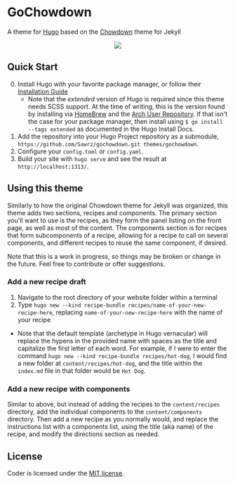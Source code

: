 # GoChowdown

A theme for [Hugo](https://gohugo.io/) based on the [Chowdown](https://github.com/clarklab/chowdown) theme for Jekyll

<p align="center">
  <img src="https://raw.githubusercontent.com/seanlane/gochowdown/master/images/screenshot.png" />
</p>

## Quick Start

0. Install Hugo with your favorite package manager, or follow their [Installation Guide](https://gohugo.io/getting-started/installing/)
    - Note that the _extended_ version of Hugo is required since this theme needs SCSS support. At the time of writing, this is the version found by installing via [HomeBrew](https://github.com/Homebrew/homebrew-core/blob/master/Formula/hugo.rb) and the [Arch User Repository](https://www.archlinux.org/packages/community/x86_64/hugo/). If that isn't the case for your package manager, then install using `$ go install --tags extended` as documented in the Hugo Install Docs.
1. Add the repository into your Hugo Project repository as a submodule, `https://github.com/Sawrz/gochowdown.git themes/gochowdown`.
2. Configure your `config.toml` or `config.yaml`.
3. Build your site with `hugo serve` and see the result at `http://localhost:1313/`.

## Using this theme

Similarly to how the original Chowdown theme for Jekyll was organized, this theme adds two sections, recipes and components. The primary section you'll want to use is the recipes, as they form the panel listing on the front page, as well as most of the content. The components section is for recipes that form subcomponents of a recipe, allowing for a recipe to call on several components, and different recipes to reuse the same component, if desired.

Note that this is a work in progress, so things may be broken or change in the future. Feel free to contribute or offer suggestions.

### Add a new recipe draft

1. Navigate to the root directory of your website folder within a terminal
2. Type `hugo new --kind recipe-bundle recipes/name-of-your-new-recipe-here`, replacing `name-of-your-new-recipe-here` with the name of your recipe
  - Note that the default template (archetype in Hugo vernacular) will replace the hypens in the provided name with spaces as the title and capitalize the first letter of each word. For example, if I were to enter the command `hugo new --kind recipe-bundle recipes/hot-dog`, I would find a new folder at `content/recipes/hot-dog`, and the title within the `index.md` file in that folder would be `Hot Dog`.

### Add a new recipe with components

Similar to above, but instead of adding the recipes to the `content/recipes` directory, add the individual components to the `content/components` directory. Then add a new recipe as you normally would, and replace the instructions list with a components list, using the title (aka name) of the recipe, and modify the directions section as needed.

## License

Coder is licensed under the [MIT license](https://github.com/seanlane/gochowdown/blob/master/LICENSE.md).

